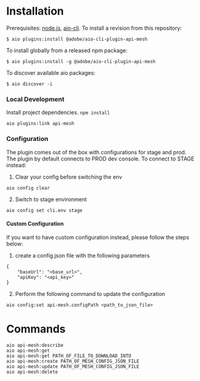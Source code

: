 # Installation

Prerequisites: [node.js](https://nodejs.org/en/), [aio-cli](https://github.com/adobe/aio-cli).
To install a revision from this repository:

```
$ aio plugins:install @adobe/aio-cli-plugin-api-mesh
```

To install globally from a released npm package:

```
$ aio plugins:install -g @adobe/aio-cli-plugin-api-mesh
```

To discover available aio packages:

```
$ aio discover -i
```

### Local Development

Install project dependencies. `npm install`

```
aio plugins:link api-mesh
```

### Configuration

The plugin comes out of the box with configurations for stage and prod. The plugin by default connects to PROD dev console. To connect to STAGE instead:

1. Clear your config before switching the env

```
aio config clear
```

2. Switch to stage environment

```
aio config set cli.env stage
```

#### Custom Configuration

If you want to have custom configuration instead, please follow the steps below:

1. create a config.json file with the following parameters

```
{
    "baseUrl": "<base_url>",
    "apiKey": "<api_key>"
}
```

2. Perform the following command to update the configuration

```
aio config:set api-mesh.configPath <path_to_json_file>
```

# Commands

```
aio api-mesh:describe
aio api-mesh:get
aio api-mesh:get PATH_OF_FILE_TO_DOWNLOAD_INTO
aio api-mesh:create PATH_OF_MESH_CONFIG_JSON_FILE
aio api-mesh:update PATH_OF_MESH_CONFIG_JSON_FILE
aio api-mesh:delete
```

